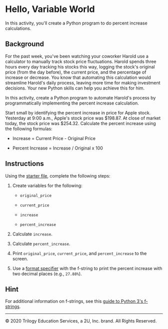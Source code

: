 # Hello, Variable World

In this activity, you'll create a Python program to do percent increase calculations.

## Background

For the past week, you've been watching your coworker Harold use a calculator to manually track stock price fluctuations. Harold spends three hours every day tracking his stocks this way, logging the stock's original price (from the day before), the current price, and the percentage of increase or decrease. You know that automating this calculation would streamline Harold's daily process, leaving more time for making investment decisions. Your new Python skills can help you achieve this for him.

In this activity, create a Python program to automate Harold's process by programmatically implementing the percent increase calculation.

Start small by identifying the percent increase in price for Apple stock. Yesterday at 9:00 a.m., Apple's stock price was \$198.87. At close of market today, the stock price was \$254.32. Calculate the percent increase using the following formulas:

* Increase = Current Price - Original Price

* Percent Increase = Increase / Original x 100

## Instructions

Using the [starter file](Unsolved/percent_increase.py), complete the following steps:

1. Create variables for the following:

    * `original_price`

    * `current_price`

    * `increase`

    * `percent_increase`

2. Calculate `increase`.

3. Calculate `percent_increase`.

4. Print `original_price`, `current_price`, and `percent_increase` to the screen.

5. Use a [format specifier](https://www.python.org/dev/peps/pep-0498/#format-specifiers) with the f-string to print the percent increase with two decimal places (e.g., `27.88%`).

## Hint

For additional information on f-strings, see this [guide to Python 3's f-strings](https://realpython.com/python-f-strings/).

---

© 2020 Trilogy Education Services, a 2U, Inc. brand. All Rights Reserved.
